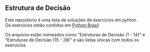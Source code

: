 ## Estrutura de Decisão

Este repositório é uma lista de soluções de exercícios em pyhton.<br>
Os exercícios estão contidos em <a href="https://wiki.python.org.br/EstruturaDeDecisao">Python Brasil</a>

Os arquivos estão nomeados como "Estruturas de Decisão (1 - 14)" e "Estruturas de Decisão (15 - 28)"  e são listas únicas com todos os exercícios<br>
